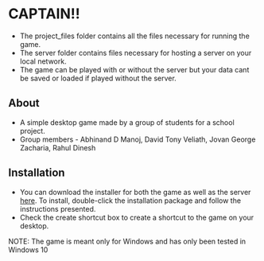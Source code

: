 # CAPTAIN!!

- The project_files folder contains all the files necessary for running the game.
- The server folder contains files necessary for hosting a server on your local network.
- The game can be played with or without the server but your data cant be saved or loaded if played without the server.

## About
- A simple desktop game made by a group of students for a school project.
- Group members - Abhinand D Manoj, David Tony Veliath, Jovan George Zacharia, Rahul Dinesh

## Installation
- You can download the installer for both the game as well as the server [here](https://github.com/1337-inc/Captain/releases). To install, double-click the installation package and follow the instructions presented.
- Check the create shortcut box to create a shortcut to the game on your desktop.

NOTE: The game is meant only for Windows and has only been tested in Windows 10
